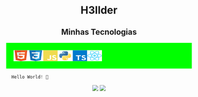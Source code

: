 <div align="center"><h1>H3llder</h1></div>

<div align="center">
  <h2>Minhas Tecnologias</h2>
  <div style="background-color: #00ff00; padding: 20px; display: flex;"><br>
    <img align="center" alt="Rafa-HTML" height="30" width="40" src="https://raw.githubusercontent.com/devicons/devicon/master/icons/html5/html5-original.svg">
    <img align="center" alt="Rafa-CSS" height="30" width="40" src="https://raw.githubusercontent.com/devicons/devicon/master/icons/css3/css3-original.svg">
    <img align="center" alt="Rafa-Js" height="30" width="40" src="https://raw.githubusercontent.com/devicons/devicon/master/icons/javascript/javascript-plain.svg">
    <img align="center" alt="Rafa-Python" height="30" width="40" src="https://raw.githubusercontent.com/devicons/devicon/master/icons/python/python-original.svg">
    <img align="center" alt="Rafa-Ts" height="30" width="40" src="https://raw.githubusercontent.com/devicons/devicon/master/icons/typescript/typescript-plain.svg">
    <img align="center" alt="Rafa-React" height="30" width="40" src="https://raw.githubusercontent.com/devicons/devicon/master/icons/react/react-original.svg">
    <br>
  </div>
</div>

```js
  Hello World! 🖖
```

<div align="center"> 
<img height="220em" src="https://github-readme-stats.vercel.app/api?username=H3llder&show_icons=true&t&theme=onedark"/>
<img height="220em" src="https://github-readme-stats.vercel.app/api/top-langs/?username=H3llder&langs_count=5)](https://github.com/anuraghazra/github-readme-statsCompact&theme=onedark"/>
</div>


